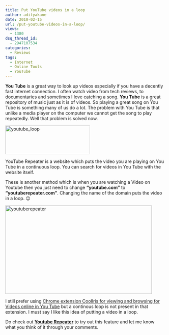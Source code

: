 ```yaml
---
title: Put YouTube videos in a loop
author: adityakane
date: 2010-02-15
url: /put-youtube-videos-in-a-loop/
views:
  - 1380
dsq_thread_id:
  - 2947107534
categories:
  - Reviews
tags:
  - Internet
  - Online Tools
  - YouTube
---
```

**You Tube** is a great way to look up videos especially if you have a decently fast internet connection. I often watch video from tech reviews, to documentaries and sometimes I love catching a song. **You Tube** is a great repository of music just as it is of videos. So playing a great song on You Tube is something many of us do a lot. The problem with You Tube is that unlike a media player on the computer we cannot get the song to play repeatedly. Well that problem is solved now.

<img class="alignnone size-full wp-image-20202" title="youtube_loop" src="http://cdn.devilsworkshop.org/files/2010/02/youtube_loop.png" alt="youtube_loop" width="266" height="90" />

YouTube Repeater is a website which puts the video you are playing on You Tube in a continuous loop. You can search for videos in You Tube with the website itself.

These is another method which is when you are watching a Video on Youtube then you just need to change **&#8220;youtube.com&#8221;** to **&#8220;youtuberepeater.com&#8221;**. Changing the name of the domain puts the video in a loop. 😉

<img class="alignnone size-full wp-image-20203" title="youtuberepeater" src="http://cdn.devilsworkshop.org/files/2010/02/youtuberepeater.png" alt="youtuberepeater" width="460" height="278" />

I still prefer using [Chrome extension CoolIris for viewing and browsing for Videos online in You Tube][1] but a continous loop is not present in that extension. I must say I like this idea of putting a video in a loop.

Do check out <a href="http://www.youtuberepeater.com/" onclick="_gaq.push(['_trackEvent', 'outbound-article', 'http://www.youtuberepeater.com/', 'Youtube Repeater']);" ><strong>Youtube Repeater</strong></a> to try out this feature and let me know what you think of it through your comments.

 [1]: http://devilsworkshop.org/browse-online-pics-and-videos-in-a-3d-layout-video/ "Chrome extension CoolIris for viewing and browsing for Videos online in You Tube"
